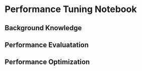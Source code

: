 #  Performance Tuning Notebook

## Background Knowledge

## Performance Evaluatation

## Performance Optimization